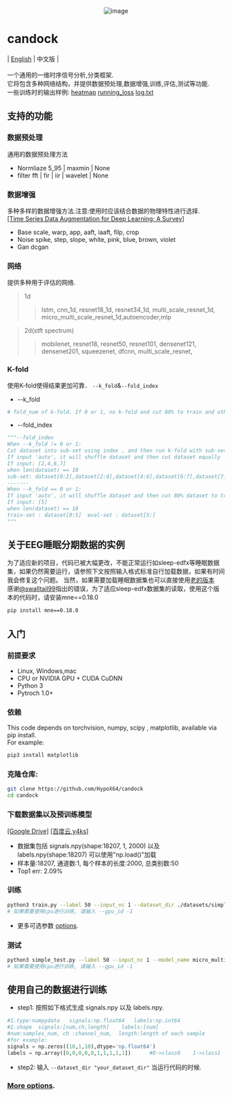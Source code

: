 <div align="center">    
<img src="./imgs/compare.png " alt="image" style="zoom:100%;" />
</div>

# candock

| [English](./README.md) | 中文版 |<br><br>
一个通用的一维时序信号分析,分类框架.<br>
它将包含多种网络结构，并提供数据预处理,数据增强,训练,评估,测试等功能.<br>
一些训练时的输出样例: [heatmap](./image/heatmap_eg.png)  [running_loss](./image/running_loss_eg.png)  [log.txt](./docs/log_eg.txt)<br>

## 支持的功能
### 数据预处理
通用的数据预处理方法
* Normliaze
5_95 | maxmin | None
* filter
fft | fir | iir | wavelet | None

### 数据增强
多种多样的数据增强方法.注意:使用时应该结合数据的物理特性进行选择.<br>[[Time Series Data Augmentation for Deep Learning: A Survey]](https://arxiv.org/pdf/2002.12478.pdf)
* Base
scale, warp, app, aaft, iaaft, filp, crop
* Noise
spike, step, slope, white, pink, blue, brown, violet
* Gan
dcgan

### 网络
提供多种用于评估的网络.
>1d
>
>>lstm, cnn_1d, resnet18_1d, resnet34_1d, multi_scale_resnet_1d, micro_multi_scale_resnet_1d,autoencoder,mlp

>2d(stft spectrum)
>
>>mobilenet, resnet18, resnet50, resnet101, densenet121, densenet201, squeezenet, dfcnn, multi_scale_resnet,

### K-fold
使用K-fold使得结果更加可靠．
```--k_fold```&```--fold_index```<br>

* --k_fold
```python
# fold_num of k-fold. If 0 or 1, no k-fold and cut 80% to train and other to eval.
```
* --fold_index
```python
"""--fold_index
When --k_fold != 0 or 1:
Cut dataset into sub-set using index , and then run k-fold with sub-set
If input 'auto', it will shuffle dataset and then cut dataset equally
If input: [2,4,6,7]
when len(dataset) == 10
sub-set: dataset[0:2],dataset[2:4],dataset[4:6],dataset[6:7],dataset[7:]
-------
When --k_fold == 0 or 1:
If input 'auto', it will shuffle dataset and then cut 80% dataset to train and other to eval
If input: [5]
when len(dataset) == 10
train-set : dataset[0:5]  eval-set : dataset[5:]
"""
```
## 关于EEG睡眠分期数据的实例
为了适应新的项目，代码已被大幅更改，不能正常运行如sleep-edfx等睡眠数据集，如果仍然需要运行，请参照下文按照输入格式标准自行加载数据，如果有时间我会修复这个问题。
当然，如果需要加载睡眠数据集也可以直接使用[老的版本](https://github.com/HypoX64/candock/tree/f24cc44933f494d2235b3bf965a04cde5e6a1ae9)<br>
感谢[@swalltail99](https://github.com/swalltail99)指出的错误，为了适应sleep-edfx数据集的读取，使用这个版本的代码时，请安装mne==0.18.0<br>

```bash
pip install mne==0.18.0
```

## 入门
### 前提要求
- Linux, Windows,mac
- CPU or NVIDIA GPU + CUDA CuDNN
- Python 3
- Pytroch 1.0+
### 依赖
This code depends on torchvision, numpy, scipy , matplotlib, available via pip install.<br>
For example:<br>

```bash
pip3 install matplotlib
```
### 克隆仓库:
```bash
git clone https://github.com/HypoX64/candock
cd candock
```
### 下载数据集以及预训练模型
[[Google Drive]](https://drive.google.com/open?id=1NTtLmT02jqlc81lhtzQ7GlPK8epuHfU5)   [[百度云,y4ks]](https://pan.baidu.com/s/1WKWZL91SekrSlhOoEC1bQA)

* 数据集包括 signals.npy(shape:18207, 1, 2000) 以及 labels.npy(shape:18207) 可以使用"np.load()"加载
* 样本量:18207,  通道数:1,  每个样本的长度:2000,  总类别数:50
* Top1 err: 2.09%
### 训练
```bash
python3 train.py --label 50 --input_nc 1 --dataset_dir ./datasets/simple_test --save_dir ./checkpoints/simple_test --model_name micro_multi_scale_resnet_1d --gpu_id 0 --batchsize 64 --k_fold 5
# 如果需要使用cpu进行训练, 请输入 --gpu_id -1
```
* 更多可选参数 [options](./util/options.py).
### 测试
```bash
python3 simple_test.py --label 50 --input_nc 1 --model_name micro_multi_scale_resnet_1d --gpu_id 0
# 如果需要使用cpu进行训练, 请输入 --gpu_id -1
```

## 使用自己的数据进行训练
* step1: 按照如下格式生成 signals.npy 以及 labels.npy.
```python
#1.type:numpydata   signals:np.float64   labels:np.int64
#2.shape  signals:[num,ch,length]    labels:[num]
#num:samples_num, ch :channel_num,  length:length of each sample
#for example:
signals = np.zeros((10,1,10),dtype='np.float64')
labels = np.array([0,0,0,0,0,1,1,1,1,1])      #0->class0    1->class1
```
* step2: 输入  ```--dataset_dir "your_dataset_dir"``` 当运行代码的时候.

### [ More options](./util/options.py).
